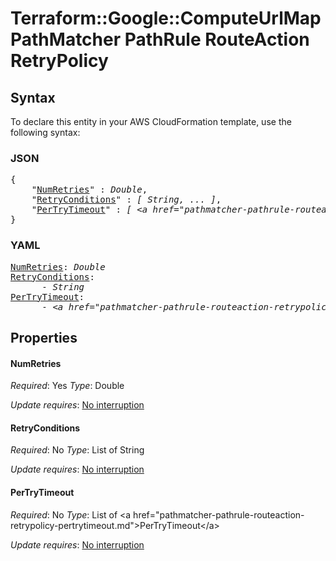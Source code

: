# Terraform::Google::ComputeUrlMap PathMatcher PathRule RouteAction RetryPolicy

## Syntax

To declare this entity in your AWS CloudFormation template, use the following syntax:

### JSON

<pre>
{
    "<a href="#numretries" title="NumRetries">NumRetries</a>" : <i>Double</i>,
    "<a href="#retryconditions" title="RetryConditions">RetryConditions</a>" : <i>[ String, ... ]</i>,
    "<a href="#pertrytimeout" title="PerTryTimeout">PerTryTimeout</a>" : <i>[ &lt;a href=&#34;pathmatcher-pathrule-routeaction-retrypolicy-pertrytimeout.md&#34;&gt;PerTryTimeout&lt;/a&gt;, ... ]</i>
}
</pre>

### YAML

<pre>
<a href="#numretries" title="NumRetries">NumRetries</a>: <i>Double</i>
<a href="#retryconditions" title="RetryConditions">RetryConditions</a>: <i>
      - String</i>
<a href="#pertrytimeout" title="PerTryTimeout">PerTryTimeout</a>: <i>
      - &lt;a href=&#34;pathmatcher-pathrule-routeaction-retrypolicy-pertrytimeout.md&#34;&gt;PerTryTimeout&lt;/a&gt;</i>
</pre>

## Properties

#### NumRetries

_Required_: Yes
_Type_: Double

_Update requires_: [No interruption](https://docs.aws.amazon.com/AWSCloudFormation/latest/UserGuide/using-cfn-updating-stacks-update-behaviors.html#update-no-interrupt)

#### RetryConditions

_Required_: No
_Type_: List of String

_Update requires_: [No interruption](https://docs.aws.amazon.com/AWSCloudFormation/latest/UserGuide/using-cfn-updating-stacks-update-behaviors.html#update-no-interrupt)

#### PerTryTimeout

_Required_: No
_Type_: List of &lt;a href=&#34;pathmatcher-pathrule-routeaction-retrypolicy-pertrytimeout.md&#34;&gt;PerTryTimeout&lt;/a&gt;

_Update requires_: [No interruption](https://docs.aws.amazon.com/AWSCloudFormation/latest/UserGuide/using-cfn-updating-stacks-update-behaviors.html#update-no-interrupt)

